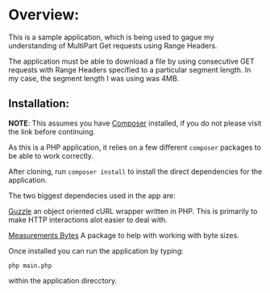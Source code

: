 
# Overview:

This is a sample application, which is being used to gague my understanding of MultiPart Get requests using Range Headers.

The application must be able to download a file by using consecutive GET requests with Range Headers specified to a particular segment length. In my case, the segment length I was using was 4MB.

## Installation:

**NOTE**: This assumes you have [Composer](https://www.getcomposer.com) installed, if you do not please visit the link before continuing.

As this is a PHP application, it relies on a few different `composer` packages to be able to work correctly. 

After cloning, run `composer install` to install the direct dependencies for the application.

The two biggest dependecies used in the app are:

[Guzzle](www.github.com/guzzle/guzzle) an object oriented cURL wrapper written in PHP. This is primarily to make HTTP interactions alot easier to deal with.

[Measurements Bytes](https://github.com/arnovr/measurements-bytes) A package to help with working with byte sizes.

Once installed you can run the application by typing:

`php main.php`

within the application direcctory.


